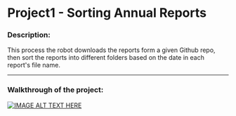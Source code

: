 # Project1 - Sorting Annual Reports


### Description: 

This process the robot downloads the reports form a given Github repo, then sort the reports into different folders based on the date in each report's file name.
	
______________________________________________________________________________________________________________________________

### Walkthrough of the project: 
	
[![IMAGE ALT TEXT HERE](https://img.youtube.com/vi/ewr-2coHzP0/0.jpg)](https://youtu.be/ewr-2coHzP0)

